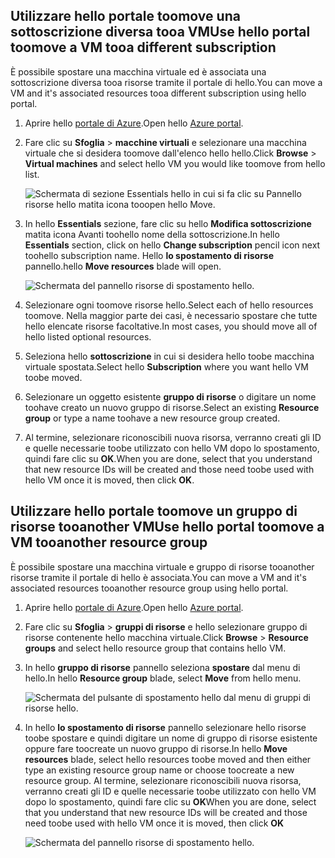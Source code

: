 

## <a name="use-hello-portal-toomove-a-vm-tooa-different-subscription"></a><span data-ttu-id="ff6f9-101">Utilizzare hello portale toomove una sottoscrizione diversa tooa VM</span><span class="sxs-lookup"><span data-stu-id="ff6f9-101">Use hello portal toomove a VM tooa different subscription</span></span>
<span data-ttu-id="ff6f9-102">È possibile spostare una macchina virtuale ed è associata una sottoscrizione diversa tooa risorse tramite il portale di hello.</span><span class="sxs-lookup"><span data-stu-id="ff6f9-102">You can move a VM and it's associated resources tooa different subscription using hello portal.</span></span>

1. <span data-ttu-id="ff6f9-103">Aprire hello [portale di Azure](https://portal.azure.com).</span><span class="sxs-lookup"><span data-stu-id="ff6f9-103">Open hello [Azure portal](https://portal.azure.com).</span></span>
2. <span data-ttu-id="ff6f9-104">Fare clic su **Sfoglia** > **macchine virtuali** e selezionare una macchina virtuale che si desidera toomove dall'elenco hello hello.</span><span class="sxs-lookup"><span data-stu-id="ff6f9-104">Click **Browse** > **Virtual machines** and select hello VM you would like toomove from hello list.</span></span>
   
    ![Schermata di sezione Essentials hello in cui si fa clic su Pannello risorse hello matita icona tooopen hello Move.](./media/virtual-machines-common-move-vm/move-button.png)
3. <span data-ttu-id="ff6f9-106">In hello **Essentials** sezione, fare clic su hello **Modifica sottoscrizione** matita icona Avanti toohello nome della sottoscrizione.</span><span class="sxs-lookup"><span data-stu-id="ff6f9-106">In hello **Essentials** section, click on hello **Change subscription** pencil icon next toohello subscription name.</span></span> <span data-ttu-id="ff6f9-107">Hello **lo spostamento di risorse** pannello.</span><span class="sxs-lookup"><span data-stu-id="ff6f9-107">hello **Move resources** blade will open.</span></span>
   
    ![Schermata del pannello risorse di spostamento hello.](./media/virtual-machines-common-move-vm/move.png)
4. <span data-ttu-id="ff6f9-109">Selezionare ogni toomove risorse hello.</span><span class="sxs-lookup"><span data-stu-id="ff6f9-109">Select each of hello resources toomove.</span></span> <span data-ttu-id="ff6f9-110">Nella maggior parte dei casi, è necessario spostare che tutte hello elencate risorse facoltative.</span><span class="sxs-lookup"><span data-stu-id="ff6f9-110">In most cases, you should move all of hello listed optional resources.</span></span>
5. <span data-ttu-id="ff6f9-111">Seleziona hello **sottoscrizione** in cui si desidera hello toobe macchina virtuale spostata.</span><span class="sxs-lookup"><span data-stu-id="ff6f9-111">Select hello **Subscription** where you want hello VM toobe moved.</span></span>
6. <span data-ttu-id="ff6f9-112">Selezionare un oggetto esistente **gruppo di risorse** o digitare un nome toohave creato un nuovo gruppo di risorse.</span><span class="sxs-lookup"><span data-stu-id="ff6f9-112">Select an existing **Resource group** or type a name toohave a new resource group created.</span></span>
7. <span data-ttu-id="ff6f9-113">Al termine, selezionare riconoscibili nuova risorsa, verranno creati gli ID e quelle necessarie toobe utilizzato con hello VM dopo lo spostamento, quindi fare clic su **OK**.</span><span class="sxs-lookup"><span data-stu-id="ff6f9-113">When you are done, select that you understand that new resource IDs will be created and those need toobe used with hello VM once it is moved, then click **OK**.</span></span>

## <a name="use-hello-portal-toomove-a-vm-tooanother-resource-group"></a><span data-ttu-id="ff6f9-114">Utilizzare hello portale toomove un gruppo di risorse tooanother VM</span><span class="sxs-lookup"><span data-stu-id="ff6f9-114">Use hello portal toomove a VM tooanother resource group</span></span>
<span data-ttu-id="ff6f9-115">È possibile spostare una macchina virtuale e gruppo di risorse tooanother risorse tramite il portale di hello è associata.</span><span class="sxs-lookup"><span data-stu-id="ff6f9-115">You can move a VM and it's associated resources tooanother resource group using hello portal.</span></span>

1. <span data-ttu-id="ff6f9-116">Aprire hello [portale di Azure](https://portal.azure.com).</span><span class="sxs-lookup"><span data-stu-id="ff6f9-116">Open hello [Azure portal](https://portal.azure.com).</span></span>
2. <span data-ttu-id="ff6f9-117">Fare clic su **Sfoglia** > **gruppi di risorse** e hello selezionare gruppo di risorse contenente hello macchina virtuale.</span><span class="sxs-lookup"><span data-stu-id="ff6f9-117">Click **Browse** > **Resource groups** and select hello resource group that contains hello VM.</span></span>
3. <span data-ttu-id="ff6f9-118">In hello **gruppo di risorse** pannello seleziona **spostare** dal menu di hello.</span><span class="sxs-lookup"><span data-stu-id="ff6f9-118">In hello **Resource group** blade, select **Move** from hello menu.</span></span>
   
    ![Schermata del pulsante di spostamento hello dal menu di gruppi di risorse hello.](./media/virtual-machines-common-move-vm/move-rg.png)
4. <span data-ttu-id="ff6f9-120">In hello **lo spostamento di risorse** pannello selezionare hello risorse toobe spostare e quindi digitare un nome di gruppo di risorse esistente oppure fare toocreate un nuovo gruppo di risorse.</span><span class="sxs-lookup"><span data-stu-id="ff6f9-120">In hello **Move resources** blade, select hello resources toobe moved and then either type an existing resource group name or choose toocreate a new resource group.</span></span> <span data-ttu-id="ff6f9-121">Al termine, selezionare riconoscibili nuova risorsa, verranno creati gli ID e quelle necessarie toobe utilizzato con hello VM dopo lo spostamento, quindi fare clic su **OK**</span><span class="sxs-lookup"><span data-stu-id="ff6f9-121">When you are done, select that you understand that new resource IDs will be created and those need toobe used with hello VM once it is moved, then click **OK**</span></span>
   
    ![Schermata del pannello risorse di spostamento hello.](./media/virtual-machines-common-move-vm/move-rg-list.png)

